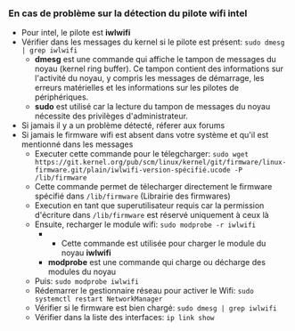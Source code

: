 ### En cas de problème sur la détection du pilote wifi intel

- Pour intel, le pilote est **iwlwifi**
- Vérifier dans les messages du kernel si le pilote est présent: `sudo dmesg | grep iwlwifi`
  - **dmesg** est une commande qui affiche le tampon de messages du noyau (kernel ring buffer). 
  Ce tampon contient des informations sur l'activité du noyau, y compris les messages de démarrage, les erreurs matérielles et les informations sur les pilotes de périphériques.
  - **sudo** est utilisé car la lecture du tampon de messages du noyau nécessite des privilèges d'administrateur.
- Si jamais il y a un problème détecté, réferer aux forums 
- Si jamais le firmware wifi est absent dans votre système et qu'il est mentionné dans les messages
  - Executer cette commande pour le télegcharger: `sudo wget https://git.kernel.org/pub/scm/linux/kernel/git/firmware/linux-firmware.git/plain/iwlwifi-version-spécifié.ucode -P /lib/firmware`
  - Cette commande permet de télecharger directement le firmware spécifié dans `/lib/firmware` (Librairie des firmwares)
  - Execution en tant que superutilisateur requis car la permission d'écriture dans `/lib/firmware` est réservé uniquement à ceux là
  - Ensuite, recharger le module wifi: `sudo modprobe -r iwlwifi`
    -  - Cette commande est utilisée pour charger le module du noyau **iwlwifi**
    - **modprobe** est une commande qui charge ou décharge des modules du noyau
  - Puis: `sudo modprobe iwlwifi`
  - Rédemarrer le gestionnaire réseau pour activer le Wifi: `sudo systemctl restart NetworkManager`
  - Vérifier si le firmware est bien chargé: `sudo dmesg | grep iwlwifi`
  - Vérifier dans la liste des interfaces: `ip link show`
   
